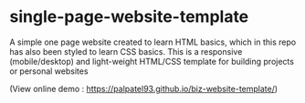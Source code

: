 # single-page-website-template
A simple one page website created to learn HTML basics, which in this repo has also been styled to learn CSS basics. This is a responsive (mobile/desktop) and light-weight HTML/CSS template for building projects or personal websites

(View online demo : https://palpatel93.github.io/biz-website-template/)
